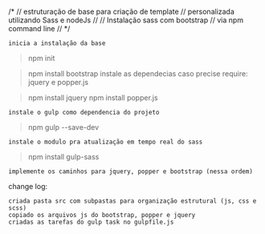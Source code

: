 /* 
// estruturação de base para criação de template
// personalizada utilizando Sass e nodeJs
//
// Instalação sass com bootstrap 
// via npm command line
//
*/



    inicia a instalação da base
> npm init

> npm install bootstrap
    instale as dependecias caso precise
    require: jquery e popper.js

> npm install jquery
> npm install popper.js

    instale o gulp como dependencia do projeto
>npm gulp --save-dev

    instale o modulo pra atualização em tempo real do sass
>npm install gulp-sass

    implemente os caminhos para jquery, popper e bootstrap (nessa ordem)

change log:

    criada pasta src com subpastas para organização estrutural (js, css e scss)
    copiado os arquivos js do bootstrap, popper e jquery
    criadas as tarefas do gulp task no gulpfile.js


